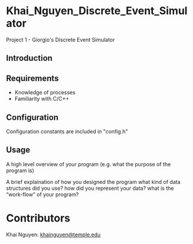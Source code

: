 # Khai_Nguyen_Discrete_Event_Simulator
Project 1 - Giorgio's Discrete Event Simulator

## Introduction


## Requirements
- Knowledge of processes 
- Familiarity with C/C++

## Configuration
Configuration constants are included in "config.h"

## Usage
A high level overview of your program (e.g. what the purpose
of the program is)

A brief explaination of how you designed the program
what kind of data structures did you use?
how did you represent your data?
what is the “work-flow” of your program?

# Contributors
Khai Nguyen: khainguyen@temple.edu
